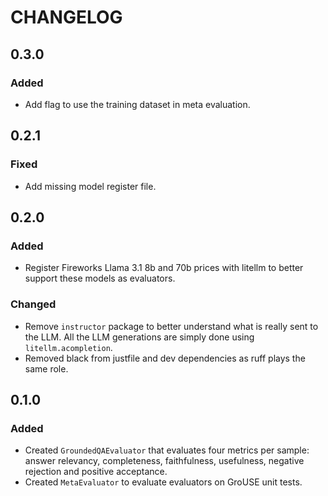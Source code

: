 # CHANGELOG

## 0.3.0

### Added

- Add flag to use the training dataset in meta evaluation.

## 0.2.1

### Fixed

- Add missing model register file.

## 0.2.0

### Added

- Register Fireworks Llama 3.1 8b and 70b prices with litellm to better support these models as evaluators.

### Changed

- Remove `instructor` package to better understand what is really sent to the LLM. All the LLM generations are simply done using `litellm.acompletion`.
- Removed black from justfile and dev dependencies as ruff plays the same role.

## 0.1.0

### Added

- Created `GroundedQAEvaluator` that evaluates four metrics per sample: answer relevancy, completeness, faithfulness, usefulness, negative rejection and positive acceptance.
- Created `MetaEvaluator` to evaluate evaluators on GroUSE unit tests.
